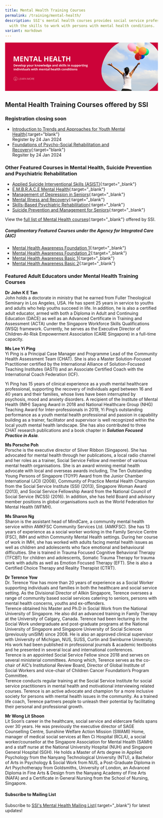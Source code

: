 ```yaml
---
title: Mental Health Training Courses
permalink: /training/mental-health/
description: SSI's mental health courses provides social service professionals
  with the skills to work with persons with mental health conditions.
variant: markdown
---
```

![Social Service Institute (SSI) Singapore - Mental Health Conditions &amp; Recovery Courses](/images/mental-health-banner.png)
## **Mental Health Training Courses offered by SSI**
### **Registration closing soon**

- [Introduction to Trends and Approaches for Youth Mental Health](https://iltms.ssi.gov.sg/registration/schedule?coursecode=SSI0001){:target="blank"}<br>Register by	24 Jan 2024
- [Foundations of Psycho-Social Rehabilitation and Recovery](https://iltms.ssi.gov.sg/registration/schedule?coursecode=SMTH387){:target="blank"}<br>Regsiter by 24 Jan 2024


### **Other Featured Courses in Mental Health, Suicide Prevention and Psychiatric Rehabilitation**
-   [Applied Suicide Interventional Skills (ASIST)](https://iltms.ssi.gov.sg/registration/#/Course?coursecode=SCRS5709){:target="_blank"}   
-   [E.M.B.R.A.C.E Mental Health](https://iltms.ssi.gov.sg/registration/#/Course?coursecode=SMTH314){:target="_blank"}
-   [Management of Depression in Seniors](https://iltms.ssi.gov.sg/registration/#/Course?coursecode=SECH5442){:target="_blank"}   
-   [Mental Illness and Recovery](https://iltms.ssi.gov.sg/registration/#/Course?coursecode=SDIS5911){:target="_blank"}   
-   [Skills-Based Psychiatric Rehabilitation](https://iltms.ssi.gov.sg/registration/#/Course?coursecode=SDIS6109){:target="_blank"} 
-   [Suicide Prevention and Management for Seniors](https://iltms.ssi.gov.sg/registration/#/Course?coursecode=SECH5587){:target="_blank"}   

View the [full list of Mental Health courses](https://iltms.ssi.gov.sg/registration/#/Course){:target="_blank"} offered by SSI.

##### Complimentary Featured Courses under the Agency for Integrated Care (AIC)

-   [Mental Health Awareness Foundation 1](https://ccmhdcomms.github.io/mhafoundation1/){:target="_blank"}
-   [Mental Health Awareness Foundation 2](https://ccmhdcomms.github.io/mhafoundation2/){:target="_blank"}
-   [Mental Health Awareness Basic 1](https://ccmhdcomms.github.io/mhalevel2ss20/){:target="_blank"}
-   [Mental Health Awareness Basic 2](https://ccmhdcomms.github.io/mhalevel2comms20/){:target="_blank"}


### **Featured Adult Educators under Mental Health Training Courses**

**Dr John K E Tan**  
John holds a doctorate in ministry that he earned from Fuller Theological Seminary in Los Angeles, USA. He has spent 25 years in service to youths and adults who help youths succeed in life. In addition, he is also a certified adult educator, armed with both a Diploma in Adult and Continuing Education (DACE) as well as an Advanced Certificate in Training and Assessment (ACTA) under the Singapore Workforce Skills Qualifications (WSQ) framework. Currently, he serves as the Executive Director of Children-At-Risk Empowerment Association (CARE Singapore) in a full-time capacity.

**Ms Lee Yi Ping**  
Yi Ping is a Principal Case Manager and Programme Lead of the Community Health Assessment Team (CHAT). She is also a Master Solution-Focused Practitioner certified by the International Alliance of Solution-Focused Teaching Institutes (IASTI) and an Associate Certified Coach with the International Coach Federation (ICF). 

Yi Ping has 15 years of clinical experience as a youth mental healthcare professional, supporting the recovery of individuals aged between 16 and 40 years and their families, whose lives have been interrupted by psychosis, mood and anxiety disorders. A recipient of the Institute of Mental Health (IMH) Sayang Award in 2018 and National Healthcare Group (NHG) Teaching Award for Inter-professionals in 2019, Yi Ping’s outstanding performance as a youth mental health professional and passion in capability building as a trainer, facilitator and supervisor is well recognized within the local youth mental health landscape. She has also contributed to three CHAT research publications and a book chapter in ***Solution Focused Practice in Asia***.

**Ms Porsche Poh**  
Porsche is the executive director of Silver Ribbon (Singapore). She has advocated for mental health through her publications, a local radio channel and her roles as a trainer, Social Service Fellow and member of various mental health organisations. She is an award winning mental health advocate with local and overseas awards including, The Ten Outstanding Young Persons of Singapore (TOYP) Award from the Junior Chamber International (JCI) (2008), Community of Practice Mental Health Champion from the Social Service Institute (SSI) (2013), Singapore Woman Award (2013), and Social Service Fellowship Award from the National Council of Social Service (NCSS) (2016). In addition, she has held Board and advisory member positions in global organisations such as the World Federation for Mental Health (WFMH).

**Ms Sharon Ng**  
Sharon is the assistant head of MindCare, a community mental health service within AMKFSC Community Services Ltd. (AMKFSC). She has 13 years of experience as a social worker working in the Family Service Centre (FSC), IMH and within Community Mental Health settings. During her course of work in IMH, she has worked with adults facing mental health issues as well as children and adolescents who face emotional and behavioural difficulties. She is trained in Trauma Focused Cognitive Behavioral Therapy (TFCBT) for children and adolescents, Somatic Trauma Therapy for trauma work with adults as well as Emotion Focused Therapy (EFT). She is also a Certified Choice Therapy and Reality Therapist (CTRT).

**Dr Terence Yow**  
Dr. Terence Yow has more than 20 years of experience as a Social Worker supporting individuals and families in both the healthcare and social service setting. As the Divisional Director of Allkin Singapore, Terence oversees a range of community based social services catering to seniors, persons with mental health concerns, youths and ex-offenders.<br>
Terence obtained his Master and Ph.D in Social Work from the National University of Singapore. He also did an advanced training in Family Therapy at the University of Calgary, Canada. Terence had been lecturing in the Social Work undergraduate and post-graduate programs at the National University of Singapore and Singapore University of Social Sciences (previously uniSIM) since 2008. He is also an approved clinical supervisor with University of Michigan, NUS, SUSS, Curtin and Swinburne University. His work had been published in professional journals &amp; academic textbooks and he presented in several local and international conferences. <br>
Terence is an appointed Social Service Fellow since 2018 and serves on several ministerial committees. Among which, Terence serves as the co-chair of AIC’s Institutional Review Board,  Director of Global Institute of Social Workers and vice-chair of Children Cancer Foundation’s Program Committee.<br>
Terence conducts regular training at the Social Service Institute for social service practitioners in mental health and motivational interviewing related courses. Terence is an active advocate and champion for a more inclusive society for persons with mental health issues in the community. As a trained life coach, Terence partners people to unleash their potential by facilitating their personal and professional growth. 

**Mr Wong Lit Shoon**  
Lit Soon’s career in the healthcare, social service and eldercare fields spans over 30 years. He was previously the executive director of SAGE Counselling Centre, Sunshine Welfare Action Mission (SWAMI) Home, manager of medical social services at Ren Ci Hospital (RCLA), a social worker/counsellor at the Singapore Association for Mental Health (SAMH) and a staff nurse at the National University Hospital (NUH) and Singapore General Hospital (SGH).
He holds a Master of Arts degree in Applied Psychology from the Nanyang Technological University (NTU), a Bachelor of Arts in Psychology &amp; Social Work from NUS, a Post-Graduate Diploma in Art Psychotherapy from Goldsmiths, University of London, an Advanced Diploma in Fine Arts &amp; Design from the Nanyang Academy of Fine Arts (NAFA) and a Certificate in General Nursing from the School of Nursing, Singapore.


#### **Subscribe to Mailing List**
Subscribe to [SSI's Mental Health Mailing List](https://form.gov.sg/#!/62062a0f8cb95c001235e55d){:target="_blank"} for latest updates!